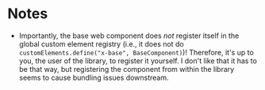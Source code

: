 # Notes

- Importantly, the base web component does _not_ register itself in the global custom element registry (i.e., it does not do `customElements.define("x-base", BaseComponent)`)! Therefore, it's up to you, the user of the library, to register it yourself. I don't like that it has to be that way, but registering the component from within the library seems to cause bundling issues downstream.
